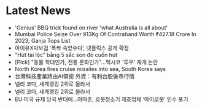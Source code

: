 # Latest News
-  'Genius' BBQ trick found on river 'what Australia is all about'
-  Mumbai Police Seize Over 913Kg Of Contraband Worth ₹427.18 Crore In 2023; Ganja Tops List
-  아이유X박보검 ‘폭싹 속았수다’, 넷플릭스 공개 확정
-  “Hút tài lộc” bằng 5 sắc son đỏ cuốn hút
-  [Pick] "동물 학대인가, 전통 문화인가"…멕시코 '투우' 재개 논란
-  North Korea fires cruise missiles into sea, South Korea says
-  台灣科技產業將由AI領銜 外資：有利台股後市行情
-  넬리 코다, 세계랭킹 2위로 올라서
-  넬리 코다, 세계랭킹 2위로 올라서
-  EU·미국 규제 당국 반대에…아마존, 로봇청소기 제조업체 ‘아이로봇’ 인수 포기
